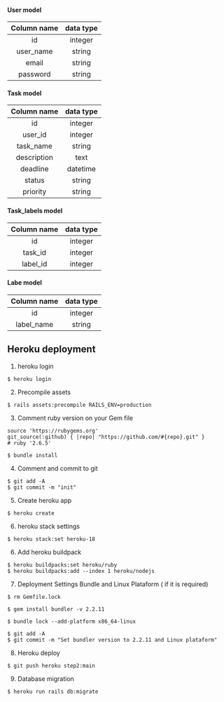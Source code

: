 #### User model

| Column name | data type |
| :---------: | :-------: |
|     id      |  integer  |
|  user_name  |  string   |
|    email    |  string   |
|  password   |  string   |

#### Task model

| Column name | data type |
| :---------: | :-------: |
|     id      |  integer  |
|   user_id   |  integer  |
|  task_name  |  string   |
| description |   text    |
|  deadline   | datetime  |
|   status    |  string   |
|  priority   |  string   |

#### Task_labels model

| Column name | data type |
| :---------: | :-------: |
|     id      |  integer  |
|   task_id   |  integer  |
|  label_id   |  integer  |

#### Labe model

| Column name | data type |
| :---------: | :-------: |
|     id      |  integer  |
| label_name  |  string   |


## Heroku deployment
 1. heroku login

 ```shell
 $ heroku login
 ```

 2. Precompile assets

 ```shell
 $ rails assets:precompile RAILS_ENV=production
 ```

 3. Comment ruby version on your Gem file
 
 ```shell
 source 'https://rubygems.org'
 git_source(:github) { |repo| "https://github.com/#{repo}.git" }
 # ruby '2.6.5'
 ```

 ```shell
 $ bundle install
 ```
4. Comment  and commit to git

 ```shell
 $ git add -A
 $ git commit -m "init"
 ```

 5. Create heroku app

 ```shell
 $ heroku create
 ```

 6. heroku stack settings

 ```shell
 $ heroku stack:set heroku-18
 ```

 6. Add heroku buildpack

 ```shell
 $ heroku buildpacks:set heroku/ruby
 $ heroku buildpacks:add --index 1 heroku/nodejs
 ```

 7. Deployment Settings Bundle and Linux Plataform ( if it is required)

 ```shell
 $ rm Gemfile.lock
 ```
 ```shell
 $ gem install bundler -v 2.2.11
 ```
 ```shell
 $ bundle lock --add-platform x86_64-linux
 ```
 ```shell
 $ git add -A
 $ git commit -m "Set bundler version to 2.2.11 and Linux plataform"
 ```
 8. Heroku deploy
 ```shell
 $ git push heroku step2:main
 ``` 
 9. Database migration

 ```shell
 $ heroku run rails db:migrate
 ```